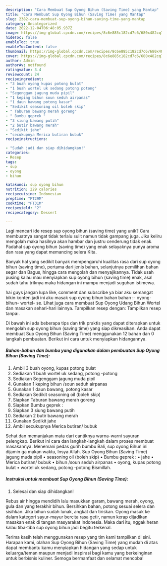 ```yaml
---
description: "Cara Membuat Sup Oyong Bihun (Saving Time) yang Mantap"
title: "Cara Membuat Sup Oyong Bihun (Saving Time) yang Mantap"
slug: 2382-cara-membuat-sup-oyong-bihun-saving-time-yang-mantap
category: Uncategorized
date: 2022-12-04T06:48:05.937Z
image: https://img-global.cpcdn.com/recipes/8c6e885c182cd7c6/680x482cq70/sup-oyong-bihun-saving-time-foto-resep-utama.jpg
hideToc: false
enableToc: true
enableTocContent: false
thumbnail: https://img-global.cpcdn.com/recipes/8c6e885c182cd7c6/680x482cq70/sup-oyong-bihun-saving-time-foto-resep-utama.jpg
cover: https://img-global.cpcdn.com/recipes/8c6e885c182cd7c6/680x482cq70/sup-oyong-bihun-saving-time-foto-resep-utama.jpg
author: Admin
authorAv: notfound
ratingvalue: 3.4
reviewcount: 24
recipeingredient:
- "3 buah oyong kupas potong bulat"
- "1 buah wortel uk sedang potong potong"
- "Segenggam jagung muda pipil"
- "1 keping bihun soun seduh airpanas"
- "1 daun bawang potong kasar"
- "Sedikit seasoning oil boleh skip"
- " Taburan bawang merah goreng"
- " Bumbu geprek "
- "3 siung bawang putih"
- "2 butir bawang merah"
- "Sedikit jahe"
- "secukupnya Merica butiran bubuk"
recipeinstructions:

- "Sudah jadi dan siap dihidangkan!"
categories:
- Resep
tags:
- sup
- oyong
- bihun

katakunci: sup oyong bihun 
nutrition: 229 calories
recipecuisine: Indonesian
preptime: "PT29M"
cooktime: "PT31M"
recipeyield: "2"
recipecategory: Dessert

---
```





Lagi mencari ide resep sup oyong bihun (saving time) yang unik? Cara membuatnya sangat tidak terlalu sulit namun tidak gampang juga. Jika keliru mengolah maka hasilnya akan hambar dan justru cenderung tidak enak. Padahal sup oyong bihun (saving time) yang enak selayaknya punya aroma dan rasa yang dapat memancing selera Kita.





Banyak hal yang sedikit banyak mempengaruhi kualitas rasa dari sup oyong bihun (saving time), pertama dari jenis bahan, selanjutnya pemilihan bahan segar dan Bagus, hingga cara mengolah dan menyajikannya. Tidak usah pusing kalau mau menyiapkan sup oyong bihun (saving time) enak,      asal sudah tahu triknya maka hidangan ini mampu menjadi suguhan istimewa.














hai guys jangan lupa like, comment dan subscribe ya biar aku semangat bikin konten jadi ini aku masak sup oyong bihun bahan bahan :- oyong- bihun- wortel- se. Lihat juga cara membuat Sup Oyong Udang Bihun Wortel dan masakan sehari-hari lainnya. Tampilkan resep dengan: Tampilkan resep tanpa:.






Di bawah ini ada beberapa tips dan trik praktis yang dapat diterapkan untuk mengolah sup oyong bihun (saving time) yang siap dikreasikan. Anda dapat membuat Sup Oyong Bihun (Saving Time) menggunakan 12 bahan dan 0 langkah pembuatan. Berikut ini cara untuk menyiapkan hidangannya.

<!--inarticleads1-->

##### Bahan-bahan dan bumbu yang digunakan dalam pembuatan Sup Oyong Bihun (Saving Time):

1. Ambil 3 buah oyong, kupas potong bulat
1. Sediakan 1 buah wortel uk sedang, potong -potong
1. Sediakan Segenggam jagung muda pipil
1. Gunakan 1 keping bihun /soun seduh airpanas
1. Gunakan 1 daun bawang, potong kasar
1. Sediakan Sedikit seasoning oil (boleh skip)
1. Siapkan  Taburan bawang merah goreng
1. Siapkan  Bumbu geprek :
1. Siapkan 3 siung bawang putih
1. Sediakan 2 butir bawang merah
1. Gunakan Sedikit jahe
1. Ambil secukupnya Merica butiran/ bubuk


Sehat dan memanjakan mata dari cantiknya warna-warni sayuran pelengkap. Berikut ini cara dan langkah-langkah dalam proses membuat masakannya. Menemani pedas gurih bumbu Bali, sup oyong Bihun ini dijamin ga makan waktu, Insya Allah. Sup Oyong Bihun (Saving Time) jagung muda pipil • seasoning oil (boleh skip) • Bumbu geprek : • jahe • Merica butiran/ bubuk • bihun /soun seduh airpanas • oyong, kupas potong bulat • wortel uk sedang, potong -potong Bismillah. 

<!--inarticleads2-->

##### Instruksi untuk membuat Sup Oyong Bihun (Saving Time):


1. Selesai dan siap dihidangkan!

Rebus air hingga mendidih lalu masukkan garam, bawang merah, oyong, gula dan yang terakhir bihun. Bersihkan bahan, potong sesuai selera dan sisihkan. Jika bihun sudah lunak, angkat dan tiriskan. Oyong masuk ke dalam kategori sayur-mayur bercita rasa getir, namun kerap dijadikan masakan enak di tangan masyarakat Indonesia. Maka dari itu, nggak heran kalau tiba-tiba sup oyong bihun jadi begitu terkenal. 

Terima kasih telah menggunakan resep yang tim kami tampilkan di sini. Harapan kami, olahan Sup Oyong Bihun (Saving Time) yang mudah di atas dapat membantu kamu menyiapkan hidangan yang sedap untuk keluarga/teman maupun menjadi inspirasi bagi kamu yang berkeinginan untuk berbisnis kuliner. Semoga bermanfaat dan selamat mencoba!

